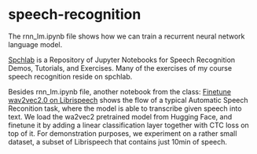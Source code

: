 # speech-recognition

The rnn_lm.ipynb file shows how we can train a recurrent neural network language model.

[Spchlab](https://github.com/compi1234/spchlab) is a Repository of Jupyter Notebooks for Speech Recognition Demos, Tutorials, and Exercises. Many of the exercises of my course speech recognition reside on spchlab.

Besides rnn_lm.ipynb file, another notebook from the class: 
[Finetune wav2vec2.0 on Librispeech](https://colab.research.google.com/drive/1_gbLACr8XJqQSigvnkIGGacK0OoeKpX7) shows the flow of a typical Automatic Speech Reconition task, where the model is able to transcribe given speech into text. We load the wa2vec2 pretrained model from Hugging Face, and finetune it by adding a linear classification layer together with CTC loss on top of it. For demonstration purposes, we experiment on a rather small dataset, a subset of Librispeech that contains just 10min of speech.
